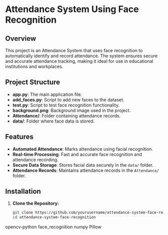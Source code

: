 # Attendance System Using Face Recognition

## Overview

This project is an Attendance System that uses face recognition to automatically identify and record attendance. The system ensures secure and accurate attendance tracking, making it ideal for use in educational institutions and workplaces.

## Project Structure

- **app.py**: The main application file.
- **add_faces.py**: Script to add new faces to the dataset.
- **test.py**: Script to test face recognition functionality.
- **background.png**: Background image used in the project.
- **Attendance/**: Folder containing attendance records.
- **data/**: Folder where face data is stored.

## Features

- **Automated Attendance**: Marks attendance using facial recognition.
- **Real-time Processing**: Fast and accurate face recognition and attendance recording.
- **Secure Data Storage**: Stores facial data securely in the `data/` folder.
- **Attendance Records**: Maintains attendance records in the `Attendance/` folder.

## Installation

1. **Clone the Repository:**
   ```bash
   git clone https://github.com/yourusername/attendance-system-face-recognition.git
   cd attendance-system-face-recognition

  opencv-python
face_recognition
numpy
Pillow

   
